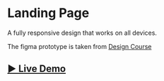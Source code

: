 # Landing Page

A fully responsive design that works on all devices.


The figma prototype is taken from [Design Course](https://www.youtube.com/watch?v=gXLjWRteuWI&ab_channel=DesignCourse)


## [▶️ Live Demo](https://pervezsh.github.io/code-the-design/01-landing-page/index.html)